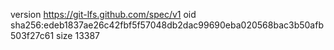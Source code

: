 version https://git-lfs.github.com/spec/v1
oid sha256:edeb1837ae26c42fbf5f57048db2dac99690eba020568bac3b50afb503f27c61
size 13387
